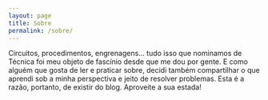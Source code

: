 ```yaml
---
layout: page
title: Sobre
permalink: /sobre/
---
```


Circuitos, procedimentos, engrenagens... tudo isso que nominamos de Técnica foi meu objeto de fascínio desde que me dou por gente. E como alguém que gosta de ler e praticar sobre, decidi também compartilhar o que aprendi sob a minha perspectiva e jeito de resolver problemas. Esta é a razão, portanto, de existir do blog. Aproveite a sua estada!
